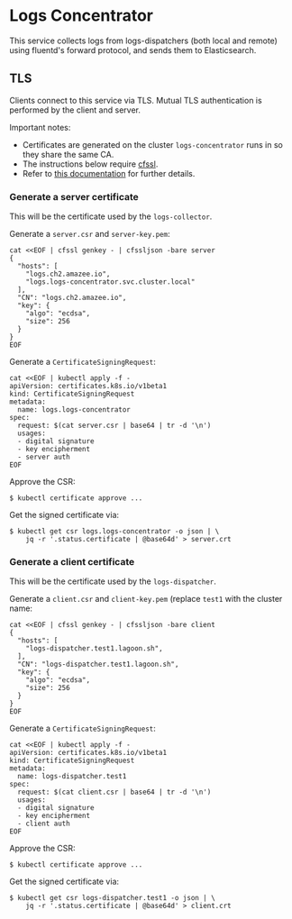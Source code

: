 # Logs Concentrator

This service collects logs from logs-dispatchers (both local and remote) using
fluentd's forward protocol, and sends them to Elasticsearch.

## TLS

Clients connect to this service via TLS. Mutual TLS authentication is performed by the client and server.

Important notes:

* Certificates are generated on the cluster `logs-concentrator` runs in so they share the same CA.
* The instructions below require [cfssl](https://github.com/cloudflare/cfssl).
* Refer to [this documentation](https://kubernetes.io/docs/tasks/tls/managing-tls-in-a-cluster/#create-a-certificate-signing-request) for further details.

### Generate a server certificate

This will be the certificate used by the `logs-collector`.

Generate a `server.csr` and `server-key.pem`:
```
cat <<EOF | cfssl genkey - | cfssljson -bare server
{
  "hosts": [
    "logs.ch2.amazee.io",
    "logs.logs-concentrator.svc.cluster.local"
  ],
  "CN": "logs.ch2.amazee.io",
  "key": {
    "algo": "ecdsa",
    "size": 256
  }
}
EOF
```

Generate a `CertificateSigningRequest`:
```
cat <<EOF | kubectl apply -f -
apiVersion: certificates.k8s.io/v1beta1
kind: CertificateSigningRequest
metadata:
  name: logs.logs-concentrator
spec:
  request: $(cat server.csr | base64 | tr -d '\n')
  usages:
  - digital signature
  - key encipherment
  - server auth
EOF
```

Approve the CSR:
```
$ kubectl certificate approve ...
```

Get the signed certificate via:
```
$ kubectl get csr logs.logs-concentrator -o json | \
    jq -r '.status.certificate | @base64d' > server.crt
```

### Generate a client certificate

This will be the certificate used by the `logs-dispatcher`.

Generate a `client.csr` and `client-key.pem` (replace `test1` with the cluster name:
```
cat <<EOF | cfssl genkey - | cfssljson -bare client
{
  "hosts": [
    "logs-dispatcher.test1.lagoon.sh",
  ],
  "CN": "logs-dispatcher.test1.lagoon.sh",
  "key": {
    "algo": "ecdsa",
    "size": 256
  }
}
EOF
```

Generate a `CertificateSigningRequest`:
```
cat <<EOF | kubectl apply -f -
apiVersion: certificates.k8s.io/v1beta1
kind: CertificateSigningRequest
metadata:
  name: logs-dispatcher.test1
spec:
  request: $(cat client.csr | base64 | tr -d '\n')
  usages:
  - digital signature
  - key encipherment
  - client auth
EOF
```

Approve the CSR:
```
$ kubectl certificate approve ...
```

Get the signed certificate via:
```
$ kubectl get csr logs-dispatcher.test1 -o json | \
    jq -r '.status.certificate | @base64d' > client.crt
```
